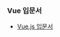 ### Vue 입문서
- [Vue.js 입문서](https://joshua1988.github.io/web-development/vuejs/vuejs-tutorial-for-beginner/)
